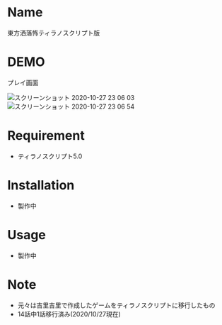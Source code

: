 # Name
東方洒落怖ティラノスクリプト版

# DEMO
プレイ画面

![スクリーンショット 2020-10-27 23 06 03](https://user-images.githubusercontent.com/71765184/97313229-bb8c3600-18a9-11eb-8477-3d15d0c09c49.png)
![スクリーンショット 2020-10-27 23 06 54](https://user-images.githubusercontent.com/71765184/97313232-bcbd6300-18a9-11eb-9dd2-884e2b2be9d6.png)



# Requirement
* ティラノスクリプト5.0

# Installation
* 製作中

# Usage
* 製作中

# Note
* 元々は吉里吉里で作成したゲームをティラノスクリプトに移行したもの
* 14話中1話移行済み(2020/10/27現在)
